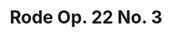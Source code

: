 ---
layout: default
grand_parent: Etudes
parent: Rode Op. 22
title: Rode Op. 22 No. 3
nav_order: 3
---